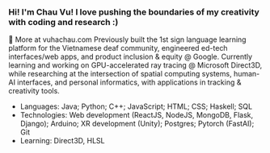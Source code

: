 ### Hi! I'm Chau Vu! I love pushing the boundaries of my creativity with coding and research :) 
🔭 More at vuhachau.com
Previously built the 1st sign language learning platform for the Vietnamese deaf community, engineered ed-tech interfaces/web apps, and product inclusion & equity @ Google. Currently learning and working on GPU-accelerated ray tracing @ Microsoft Direct3D, while researching at the intersection of spatial computing systems, human-AI interfaces, and personal informatics, with applications in tracking & creativity tools. 
- Languages: Java; Python; C++; JavaScript; HTML; CSS; Haskell; SQL
- Technologies: Web development (ReactJS, NodeJS, MongoDB, Flask, Django); Arduino; XR development (Unity); Postgres; Pytorch (FastAI); Git
- Learning: Direct3D, HLSL
  
